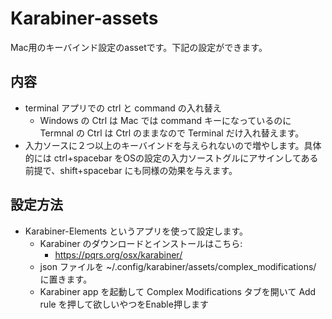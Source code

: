 # Karabiner-assets
Mac用のキーバインド設定のassetです。下記の設定ができます。

## 内容
- terminal アプリでの ctrl と command の入れ替え
  - Windows の Ctrl は Mac では command キーになっているのに Termnal の Ctrl は Ctrl のままなので Terminal だけ入れ替えます。
- 入力ソースに２つ以上のキーバインドを与えられないので増やします。具体的には ctrl+spacebar をOSの設定の入力ソーストグルにアサインしてある前提で、shift+spacebar にも同様の効果を与えます。

## 設定方法
- Karabiner-Elements というアプリを使って設定します。
  - Karabiner のダウンロードとインストールはこちら:
    - https://pqrs.org/osx/karabiner/
  - json ファイルを ~/.config/karabiner/assets/complex_modifications/ に置きます。
  - Karabiner app を起動して Complex Modifications タブを開いて Add rule を押して欲しいやつをEnable押します
